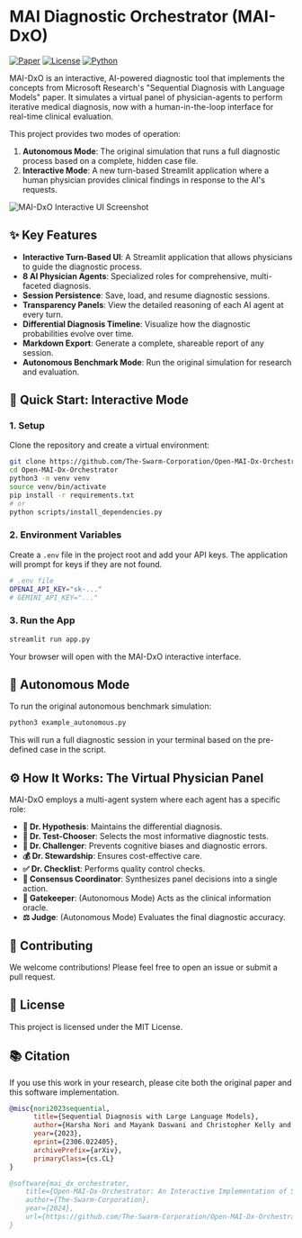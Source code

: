 # MAI Diagnostic Orchestrator (MAI-DxO)

[![Paper](https://img.shields.io/badge/Paper-arXiv:2306.022405-red.svg)](https://arxiv.org/abs/2306.022405)
[![License](https://img.shields.io/badge/License-MIT-blue.svg)](LICENSE)
[![Python](https://img.shields.io/badge/Python-3.8+-green.svg)](https://www.python.org/downloads/)

MAI-DxO is an interactive, AI-powered diagnostic tool that implements the concepts from Microsoft Research's "Sequential Diagnosis with Language Models" paper. It simulates a virtual panel of physician-agents to perform iterative medical diagnosis, now with a human-in-the-loop interface for real-time clinical evaluation.

This project provides two modes of operation:
1.  **Autonomous Mode**: The original simulation that runs a full diagnostic process based on a complete, hidden case file.
2.  **Interactive Mode**: A new turn-based Streamlit application where a human physician provides clinical findings in response to the AI's requests.

![MAI-DxO Interactive UI Screenshot](./mai_dxo_screenshot.png)

## ✨ Key Features

- **Interactive Turn-Based UI**: A Streamlit application that allows physicians to guide the diagnostic process.
- **8 AI Physician Agents**: Specialized roles for comprehensive, multi-faceted diagnosis.
- **Session Persistence**: Save, load, and resume diagnostic sessions.
- **Transparency Panels**: View the detailed reasoning of each AI agent at every turn.
- **Differential Diagnosis Timeline**: Visualize how the diagnostic probabilities evolve over time.
- **Markdown Export**: Generate a complete, shareable report of any session.
- **Autonomous Benchmark Mode**: Run the original simulation for research and evaluation.

## 🚀 Quick Start: Interactive Mode

### 1. Setup

Clone the repository and create a virtual environment:

```bash
git clone https://github.com/The-Swarm-Corporation/Open-MAI-Dx-Orchestrator.git
cd Open-MAI-Dx-Orchestrator
python3 -m venv venv
source venv/bin/activate
pip install -r requirements.txt
# or
python scripts/install_dependencies.py
```

### 2. Environment Variables

Create a `.env` file in the project root and add your API keys. The application will prompt for keys if they are not found.

```sh
# .env file
OPENAI_API_KEY="sk-..."
# GEMINI_API_KEY="..."
```

### 3. Run the App

```bash
streamlit run app.py
```

Your browser will open with the MAI-DxO interactive interface.

## 🔬 Autonomous Mode

To run the original autonomous benchmark simulation:

```bash
python3 example_autonomous.py
```

This will run a full diagnostic session in your terminal based on the pre-defined case in the script.

## ⚙️ How It Works: The Virtual Physician Panel

MAI-DxO employs a multi-agent system where each agent has a specific role:

- **🧠 Dr. Hypothesis**: Maintains the differential diagnosis.
- **🔬 Dr. Test-Chooser**: Selects the most informative diagnostic tests.
- **🤔 Dr. Challenger**: Prevents cognitive biases and diagnostic errors.
- **💰 Dr. Stewardship**: Ensures cost-effective care.
- **✅ Dr. Checklist**: Performs quality control checks.
- **🤝 Consensus Coordinator**: Synthesizes panel decisions into a single action.
- **🔑 Gatekeeper**: (Autonomous Mode) Acts as the clinical information oracle.
- **⚖️ Judge**: (Autonomous Mode) Evaluates the final diagnostic accuracy.

## 🤝 Contributing

We welcome contributions! Please feel free to open an issue or submit a pull request.

## 📄 License

This project is licensed under the MIT License.

## 📚 Citation

If you use this work in your research, please cite both the original paper and this software implementation.
```bibtex
@misc{nori2023sequential,
      title={Sequential Diagnosis with Large Language Models}, 
      author={Harsha Nori and Mayank Daswani and Christopher Kelly and Scott Lundberg and Marco Tulio Ribeiro and Marc Wilson and Xiaoxuan Liu and Viknesh Sounderajah and Jonathan Carlson and Matthew P Lungren and Bay Gross and Peter Hames and Mustafa Suleyman and Dominic King and Eric Horvitz},
      year={2023},
      eprint={2306.022405},
      archivePrefix={arXiv},
      primaryClass={cs.CL}
}

@software{mai_dx_orchestrator,
    title={Open-MAI-Dx-Orchestrator: An Interactive Implementation of Sequential Diagnosis with Language Models},
    author={The-Swarm-Corporation},
    year={2024},
    url={https://github.com/The-Swarm-Corporation/Open-MAI-Dx-Orchestrator}
}
```